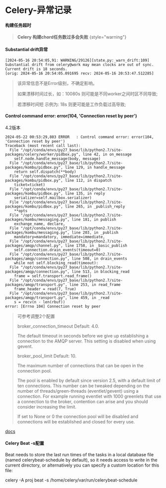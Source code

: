 # Celery-异常记录

#### 构建任务超时

> **Celery 构建chord任务数过多会失败**
{style="warning"}

#### Substantial drift异常

```
[2024-05-16 20:54:05,91: WARNING/29126][state.py:_warn_drift:109]
Substantial drift from celery@work may mean clocks are out of sync.  
Current drift is 18 seconds.  
[orig: 2024-05-16 20:54:05.091695 recv: 2024-05-16 20:53:47.512285]
```
> 该异常信息不是Error级别，不确定影响。
> 
> 如果漂移时间过长，如：10080s 则可能是不同worker之间时区不同导致;
> 
> 若漂移时间短 示例为: 18s 则更可能是工作负载过高导致;

#### Control command error: error(104, 'Connection reset by peer')
4.2版本
```
2024-05-22 00:53:29,803 ERROR   : Control command error: error(104, 'Connection reset by peer')
Traceback (most recent call last):
  File "/opt/conda/envs/py27_base/lib/python2.7/site-packages/celery/worker/pidbox.py", line 42, in on_message
    self.node.handle_message(body, message)
  File "/opt/conda/envs/py27_base/lib/python2.7/site-packages/kombu/pidbox.py", line 129, in handle_message
    return self.dispatch(**body)
  File "/opt/conda/envs/py27_base/lib/python2.7/site-packages/kombu/pidbox.py", line 112, in dispatch
    ticket=ticket)
  File "/opt/conda/envs/py27_base/lib/python2.7/site-packages/kombu/pidbox.py", line 135, in reply
    serializer=self.mailbox.serializer)
  File "/opt/conda/envs/py27_base/lib/python2.7/site-packages/kombu/pidbox.py", line 265, in _publish_reply
    **opts
  File "/opt/conda/envs/py27_base/lib/python2.7/site-packages/kombu/messaging.py", line 181, in publish
    exchange_name, declare,
  File "/opt/conda/envs/py27_base/lib/python2.7/site-packages/kombu/messaging.py", line 203, in _publish
    mandatory=mandatory, immediate=immediate,
  File "/opt/conda/envs/py27_base/lib/python2.7/site-packages/amqp/channel.py", line 1758, in _basic_publish
    self.connection.drain_events(timeout=0)
  File "/opt/conda/envs/py27_base/lib/python2.7/site-packages/amqp/connection.py", line 508, in drain_events
    while not self.blocking_read(timeout):
  File "/opt/conda/envs/py27_base/lib/python2.7/site-packages/amqp/connection.py", line 513, in blocking_read
    frame = self.transport.read_frame()
  File "/opt/conda/envs/py27_base/lib/python2.7/site-packages/amqp/transport.py", line 253, in read_frame
    frame_header = read(7, True)
  File "/opt/conda/envs/py27_base/lib/python2.7/site-packages/amqp/transport.py", line 459, in _read
    s = recv(n - len(rbuf))
error: [Errno 104] Connection reset by peer
```
> 可参考调整2个配置
> 
> broker_connection_timeout
> Default: 4.0.
> 
> The default timeout in seconds before we give up establishing a 
> connection to the AMQP server. This setting is disabled when using gevent.
> 
> broker_pool_limit
> Default: 10.
> 
> The maximum number of connections that can be open in the connection pool.
>
> The pool is enabled by default since version 2.5, with a default limit of ten connections. This number can be tweaked depending on the number of threads/green-threads (eventlet/gevent) using a connection. For example running eventlet with 1000 greenlets that use a connection to the broker, contention can arise and you should consider increasing the limit.
> 
> If set to None or 0 the connection pool will be disabled and connections will be established and closed for every use.

[docs](https://celeryproject.readthedocs.io/zh-cn/latest/userguide/configuration.html#std:setting-broker_pool_limit)

#### Celery Beat -s配置 
Beat needs to store the last run times of the tasks in a local database file (named celerybeat-schedule by default), so it needs access to write in the current directory, or alternatively you can specify a custom location for this file:

celery -A proj beat -s /home/celery/var/run/celerybeat-schedule
